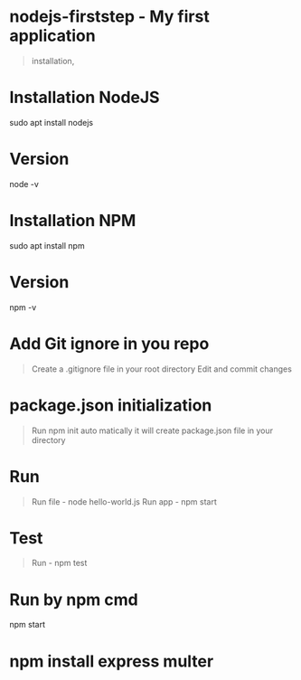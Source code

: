 # nodejs-firststep - My first application
 > installation, 
 

# Installation NodeJS
sudo apt install nodejs 

# Version
node -v

# Installation NPM
sudo apt install npm

# Version
npm -v

# Add Git ignore in you repo
> Create a .gitignore file in your root directory
> Edit and commit changes

# package.json initialization
> Run npm init
auto matically it will create package.json file in your directory

# Run 
> Run file - node hello-world.js
> Run app  - npm start

# Test
> Run - npm test

# Run by npm cmd
npm start

# npm install express multer




